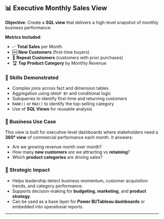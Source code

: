 ## 📊 Executive Monthly Sales View

**Objective**: Create a **SQL view** that delivers a high-level snapshot of monthly business performance.

**Metrics Included**:
- ✅ **Total Sales** per Month
- 🆕 **New Customers** (first-time buyers)
- 🔁 **Repeat Customers** (customers with prior purchases)
- 🏆 **Top Product Category** by Monthly Revenue

### 📌 Skills Demonstrated
- Complex joins across fact and dimension tables  
- Aggregation using `GROUP BY` and conditional logic  
- Subqueries to identify first-time and returning customers  
- `RANK()` or `MAX()` to identify the top-selling category  
- Use of **SQL Views** for reusable analysis  

### 🧠 Business Use Case
This view is built for executive-level dashboards where stakeholders need a **360° view** of commercial performance each month. It answers:

- Are we growing revenue month over month?
- How many **new customers** are we attracting vs **retaining**?
- Which **product categories** are driving sales?

### 🧬 Strategic Impact
- Helps leadership detect business momentum, customer acquisition trends, and category performance.
- Supports decision-making for **budgeting**, **marketing**, and **product strategy**.
- Can be used as a base layer for **Power BI/Tableau dashboards** or embedded into operational reports.

---

